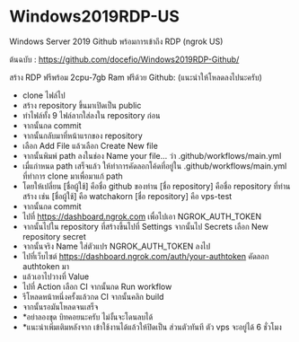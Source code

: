 # Windows2019RDP-US
Windows Server 2019 Github พร้อมการเข้าถึง RDP (ngrok US) 

ต้นฉบับ : https://github.com/docefio/Windows2019RDP-Github/ 

สร้าง RDP ฟรีพร้อม 2cpu-7gb Ram ฟรีด้วย Github:
(แนะนำให้โหลดลงไปนะครับ)

+ clone ไฟล์ไป
+ สร้าง repository ขึ้นมาเปิดเป็น public
+ ทำไฟล์ทั้ง 9 ไฟล์ลากใส่ลงใน repository ก่อน
+ จากนั้นกด commit
+ จากนั้นกลับมาที่หน้าแรกของ repository 
+ เลือก Add File แล้วเลือก Create New file
+ จากนั้นพิมพ์ path ลงในช่อง Name your file... ว่า
.github/workflows/main.yml
+ เมื่แกำหนด path เสร็จแล้ว ให้ทำการคัดลอกโค้ดที่อยู่ใน .github/workflows/main.yml ที่ทำการ clone มาเพื่อมาแก้ path
+ โดยให้เปลี่ยน 
[ชื่อผู้ใช้] คือชื่อ github ของท่าน 
[ชื่อ repository] คือชื่อ repository ที่ท่านสร้าง
เช่น
[ชื่อผู้ใช้] คือ watchakorn
[ชื่อ repository] คือ vps-test
+ จากนั้นกด commit
+ ไปที่ https://dashboard.ngrok.com เพื่อไปเอา NGROK_AUTH_TOKEN
+ จากนั้นไปใน repository ที่สร้างขึ้นไปที่ Settings จากนั้นไป    Secrets เลือก New repository secret
+ จากนั้นจริง Name ใส่ตัวแปร NGROK_AUTH_TOKEN ลงไป
+ ไปที่เว็บไซต์ https://dashboard.ngrok.com/auth/your-authtoken คัดลอก authtoken มา
+ แล้วเอาไปวางที่ Value
+ ไปที่ Action เลือก CI จากนั้นกด Run workflow
+ รีโหลดหน้าหนึ่งครั้งแล้วกด CI จากนั้นคลิก build
+ จากนั้นรอมันโหลดจนเสร็จ
+ *อย่าลองขุด บิทคอยนะครับ ไม่งั้นจะโดนลบได้
+ *แนะนำเพิ่มเติมหลังจาก เข้าใช้งานได้แล้วให้ปิดเป็น ส่วนตัวทันที ตัว vps จะอยู่ได้ 6 ชั่วโมง
